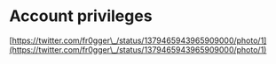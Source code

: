 # Account privileges

[https://twitter.com/fr0gger\_/status/1379465943965909000/photo/1](https://twitter.com/fr0gger\_/status/1379465943965909000/photo/1)
